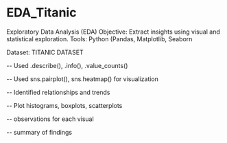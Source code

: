 # EDA_Titanic

Exploratory Data Analysis (EDA)
Objective: Extract insights using visual and statistical exploration.
Tools: Python (Pandas, Matplotlib, Seaborn

Dataset: TITANIC DATASET

-- Used .describe(), .info(), .value_counts()
 
-- Used sns.pairplot(), sns.heatmap() for visualization

-- Identified relationships and trends

-- Plot histograms, boxplots, scatterplots

-- observations for each visual

-- summary of findings
